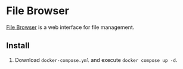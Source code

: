 # File Browser

[File Browser](https://github.com/filebrowser/filebrowser) is a web interface for file management.

## Install

1. Download `docker-compose.yml` and execute `docker compose up -d`.
